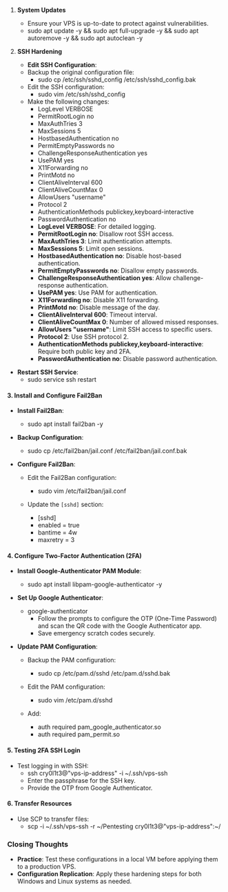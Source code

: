 1. **System Updates**
	- Ensure your VPS is up-to-date to protect against vulnerabilities.
	- sudo apt update -y && sudo apt full-upgrade -y && sudo apt autoremove -y && sudo apt autoclean -y

2. **SSH Hardening**
	- **Edit SSH Configuration**:
	- Backup the original configuration file:
		- sudo cp /etc/ssh/sshd_config /etc/ssh/sshd_config.bak
	- Edit the SSH configuration:
		- sudo vim /etc/ssh/sshd_config
	- Make the following changes:
		- LogLevel VERBOSE
		- PermitRootLogin no
		- MaxAuthTries 3
		- MaxSessions 5
		- HostbasedAuthentication no
		- PermitEmptyPasswords no
		- ChallengeResponseAuthentication yes
		- UsePAM yes
		- X11Forwarding no
		- PrintMotd no
		- ClientAliveInterval 600
		- ClientAliveCountMax 0
		- AllowUsers "username"
		- Protocol 2
		- AuthenticationMethods publickey,keyboard-interactive
		- PasswordAuthentication no
		- **LogLevel VERBOSE**: For detailed logging.
		- **PermitRootLogin no**: Disallow root SSH access.
		- **MaxAuthTries 3**: Limit authentication attempts.
		- **MaxSessions 5**: Limit open sessions.
		- **HostbasedAuthentication no**: Disable host-based authentication.
		- **PermitEmptyPasswords no**: Disallow empty passwords.
		- **ChallengeResponseAuthentication yes**: Allow challenge-response authentication.
		- **UsePAM yes**: Use PAM for authentication.
		- **X11Forwarding no**: Disable X11 forwarding.
		- **PrintMotd no**: Disable message of the day.
		- **ClientAliveInterval 600**: Timeout interval.
		- **ClientAliveCountMax 0**: Number of allowed missed responses.
		- **AllowUsers "username"**: Limit SSH access to specific users.
		- **Protocol 2**: Use SSH protocol 2.
		- **AuthenticationMethods publickey,keyboard-interactive**: Require both public key and 2FA.
		- **PasswordAuthentication no**: Disable password authentication.

- **Restart SSH Service**:
	- sudo service ssh restart

#### **3. Install and Configure Fail2Ban**
- **Install Fail2Ban**:
	- sudo apt install fail2ban -y

- **Backup Configuration**:
	- sudo cp /etc/fail2ban/jail.conf /etc/fail2ban/jail.conf.bak

- **Configure Fail2Ban**:
	- Edit the Fail2Ban configuration:
		- sudo vim /etc/fail2ban/jail.conf

	- Update the `[sshd]` section:
		- [sshd]
		- enabled = true
		- bantime = 4w
		- maxretry = 3

#### **4. Configure Two-Factor Authentication (2FA)**
- **Install Google-Authenticator PAM Module**:
	- sudo apt install libpam-google-authenticator -y

- **Set Up Google Authenticator**:
	- google-authenticator
		- Follow the prompts to configure the OTP (One-Time Password) and scan the QR code with the Google Authenticator app.
		- Save emergency scratch codes securely.

- **Update PAM Configuration**:
	- Backup the PAM configuration:
		- sudo cp /etc/pam.d/sshd /etc/pam.d/sshd.bak

	- Edit the PAM configuration:
		- sudo vim /etc/pam.d/sshd

	- Add:
		- auth required pam_google_authenticator.so
		- auth required pam_permit.so

#### **5. Testing 2FA SSH Login**
- Test logging in with SSH:
	- ssh cry0l1t3@"vps-ip-address" -i ~/.ssh/vps-ssh
	- Enter the passphrase for the SSH key.
	- Provide the OTP from Google Authenticator.

#### **6. Transfer Resources**
- Use SCP to transfer files:
	- scp -i ~/.ssh/vps-ssh -r ~/Pentesting cry0l1t3@"vps-ip-address":~/

### **Closing Thoughts**
- **Practice**: Test these configurations in a local VM before applying them to a production VPS.
- **Configuration Replication**: Apply these hardening steps for both Windows and Linux systems as needed.